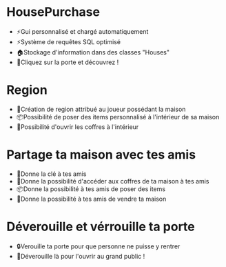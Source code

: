 # HousePurchase

* ⚡Gui personnalisé et chargé automatiquement
* ⚡Système de requêtes SQL optimisé
* 🏠Stockage d'information dans des classes "Houses"
* 🚪Cliquez sur la porte et découvrez !

# Region

* 🏴󠁳󠁬󠁷󠁿Création de region attribué au joueur possédant la maison
* 📦Possibilité de poser des items personnalisé à l'intérieur de sa maison
* 🧰Possibilité d'ouvrir les coffres à l'intérieur

# Partage ta maison avec tes amis

* 🔑Donne la clé à tes amis
* 🧰Donne la possibilité d'accéder aux coffres de ta maison à tes amis
* 📦Donne la possibilité à tes amis de poser des items
* 💸Donne la possibilité à tes amis de vendre ta maison

# Déverouille et vérrouille ta porte

* 🔒Verouille ta porte pour que personne ne puisse y rentrer
* 🔐Déverouille là pour l'ouvrir au grand public !
